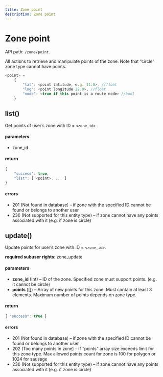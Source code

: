 ```yaml
---
title: Zone point
description: Zone point
---
```


# Zone point

API path: `/zone/point`.

All actions to retrieve and manipulate points of the zone. Note that “circle” zone type cannot have points.

```js
<point> =
    {
        "lat": <point latitude, e.g. 11.0>, //float
        "lng": <point longitude 22.0>, //float
        "node": <true if this point is a route node> //bool
    }
```

## list()

Get points of user’s zone with ID = `<zone_id>`

#### parameters

*   zone_id

#### return
```js
{
    "success": true,
    "list": [ <point>, ... ]
}
```

#### errors
*   201 (Not found in database) – if zone with the specified ID cannot be found or belongs to another user
*   230 (Not supported for this entity type) – if zone cannot have any points associated with it (e.g. if zone is circle)

## update()
Update points for user’s zone with ID = `<zone_id>`.

**required subuser rights**: zone_update

#### parameters

*   **zone_id** (Int) – ID of the zone. Specified zone must support points. (e.g. it cannot be circle)
*   **points** (<point>[]) – Array of new points for this zone. Must contain at least 3 elements. Maximum number of points depends on zone type.

#### return
```js
{ "success": true }
```

#### errors

*   201 (Not found in database) – if zone with the specified ID cannot be found or belongs to another user
*   202 (Too many points in zone) – if “points” array size exceeds limit for this zone type. Max allowed points count for zone is 100 for polygon or 1024 for sausage
*   230 (Not supported for this entity type) – if zone cannot have any points associated with it (e.g. if zone is circle)
